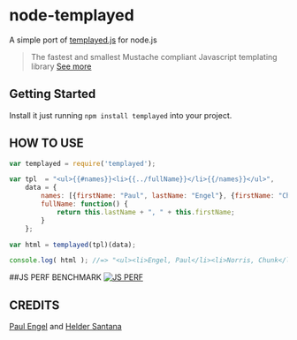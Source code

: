 node-templayed
==============

A simple port of [templayed.js][templayed] for node.js

> The fastest and smallest Mustache compliant Javascript templating library
[See more][templayed]

## Getting Started
Install it just running `npm install templayed` into your project.

## HOW TO USE
```js
var templayed = require('templayed');

var tpl  = "<ul>{{#names}}<li>{{../fullName}}</li>{{/names}}</ul>",
    data = {
        names: [{firstName: "Paul", lastName: "Engel"}, {firstName: "Chunk", lastName: "Norris"}],
        fullName: function() {
            return this.lastName + ", " + this.firstName;
        }
    };

var html = templayed(tpl)(data);

console.log( html ); //=> "<ul><li>Engel, Paul</li><li>Norris, Chunk</li></ul>";
```

##JS PERF BENCHMARK
[![JS PERF](https://raw.github.com/archan937/templayed.js/master/demo/assets/jsperf-benchmarks.png)](http://jsperf.com/mustache-compliant-libraries)

## CREDITS
[Paul Engel][author] and [Helder Santana][gitio]

[templayed]: https://github.com/archan937/templayed.js
[author]: https://github.com/archan937
[gitio]: http://heldr.com